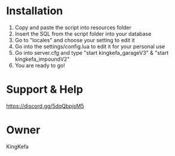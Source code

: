 # Installation
1. Copy and paste the script into resources folder
2. Insert the SQL from the script folder into your database
3. Go to "locales" and choose your setting to edit it
4. Go into the settings/config.lua to edit it for your personal use
5. Go into server.cfg and type "start kingkefa_garageV3" & "start kingkefa_impoundV2"
6. You are ready to go!

# Support & Help
https://discord.gg/5dqQbpjsM5

# Owner
KingKefa 

